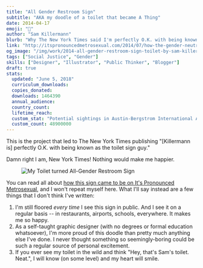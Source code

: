 ```yaml
---
title: "All Gender Restroom Sign"
subtitle: "AKA my doodle of a toilet that became A Thing"
date: 2014-04-17
emoji: "🚽"
author: "Sam Killermann"
blurb: "Why The New York Times said I'm perfectly O.K. with being known as the toilet sign guy."
link: "http://itspronouncedmetrosexual.com/2014/07/how-the-gender-neutral-bathroom-sign-i-made-is-being-manufactured-and-donated-to-colleges/"
og_image: "/img/work/2014-all-gender-restroom-sign-toilet-by-sam-killermann.jpg"
tags: ["Social Justice", "Gender"]
skills: ["Designer", "Illustrator", "Public Thinker", "Blogger"]
draft: true
stats:
  updated: "June 5, 2018"
  curriculum_downloads:
  copies_donated:
  downloads: 1464390
  annual_audience:
  country_count:
  lifetime_reach:
  custom_stat: "Potential sightings in Austin-Bergstrom International Airport alone"
  custom_count: 48900000
---
```


This is the project that led to The New York Times publishing "[Killermann is] perfectly O.K. with being known as the toilet sign guy."

Damn right I am, New York Times! Nothing would make me happier.

<figure class="work--sample edugraphic"><img alt="My Toilet turned All-Gender Restroom Sign" src="/img/work/2014-all-gender-restroom-sign-toilet-by-sam-killermann.jpg" class="ultra-wide"></figure>

You can read all about [how this sign came to be on It's Pronounced Metrosexual](http://itspronouncedmetrosexual.com/2014/07/how-the-gender-neutral-bathroom-sign-i-made-is-being-manufactured-and-donated-to-colleges/), and I won't repeat myself here. What I'll say instead are a few things that I don't think I've written:

1. I'm still floored _every time_ I see this sign in public. And I see it on a regular basis -- in restaurants, airports, schools, everywhere. It makes me so happy.
2. As a self-taught graphic designer (with no degrees or formal education whatsoever), I'm more proud of this doodle than pretty much anything else I've done. I never thought something so seemingly-boring could be such a regular source of personal excitement.
3. If you ever see my toilet in the wild and think "Hey, that's Sam's toilet. Neat.", I will know (on some level) and my heart will smile.

